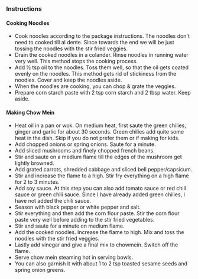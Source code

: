 ### Instructions

#### Cooking Noodles

- Cook noodles according to the package instructions. The noodles don't need to cooked till al dente. Since towards the end we will be just tossing the noodles with the stir fried veggies.
- Drain the cooked noodles in a colander. Rinse noodles in running water very well. This method stops the cooking process.
- Add ½ tsp oil to the noodles. Toss them well, so that the oil gets coated evenly on the noodles. This method gets rid of stickiness from the noodles. Cover and keep the noodles aside.
- When the noodles are cooking, you can chop & grate the veggies.
- Prepare corn starch paste with 2 tsp corn starch and 2 tbsp water. Keep aside.

#### Making Chow Mein

- Heat oil in a pan or wok. On medium heat, first saute the green chilies, ginger and garlic for about 30 seconds. Green chilies add quite some heat in the dish. Skip if you do not prefer them or if making for kids.
- Add chopped onions or spring onions. Saute for a minute.
- Add sliced mushrooms and finely chopped french beans.
- Stir and saute on a medium flame till the edges of the mushroom get lightly browned.
- Add grated carrots, shredded cabbage and sliced bell pepper/capsicum.
- Stir and increase the flame to a high. Stir fry everything on a high flame for 2 to 3 minutes.
- Add soy sauce. At this step you can also add tomato sauce or red chili sauce or green chili sauce. Since I have already added green chilies, I have not added the chili sauce.
- Season with black pepper or white pepper and salt.
- Stir everything and then add the corn flour paste. Stir the corn flour paste very well before adding to the stir fried vegetables.
- Stir and saute for a minute on medium flame.
- Add the cooked noodles. Increase the flame to high. Mix and toss the noodles with the stir fried veggies.
- Lastly add vinegar and give a final mix to chowmein. Switch off the flame.
- Serve chow mein steaming hot in serving bowls. 
- You can also garnish it with about 1 to 2 tsp toasted sesame seeds and spring onion greens.